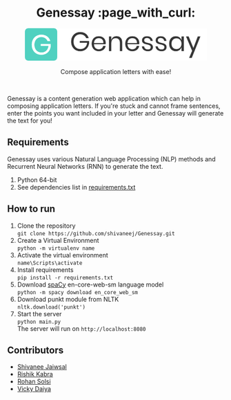 <div align="center">
	<h1>Genessay :page_with_curl:</h1>
    <img src="static/icons/logo.png" height="75" >
    <p>Compose application letters with ease!</p>
    <br>
</div>

<p>
    Genessay is a content generation web application which can help in composing application letters. If you're stuck and cannot frame sentences, enter the points you want included in your letter and Genessay will generate the text for you!
</p>

## Requirements
Genessay uses various Natural Language Processing (NLP) methods and Recurrent Neural Networks (RNN) to generate the text.
1. Python 64-bit
2. See dependencies list in [requirements.txt](requirements.txt)

## How to run
1. Clone the repository <br>
`git clone https://github.com/shivaneej/Genessay.git`
2. Create a Virtual Environment<br>
`python -m virtualenv name`
3. Activate the virtual environment<br>
`name\Scripts\activate`
4. Install requirements<br>
`pip install -r requirements.txt`
5. Download [spaCy](https://spacy.io/) en-core-web-sm language model<br>
`python -m spacy download en_core_web_sm`
6. Download punkt module from NLTK<br>
`nltk.download('punkt')`
7. Start the server<br>
`python main.py`<br>
The server will run on `http://localhost:8080`

## Contributors
* [Shivanee Jaiwsal](https://github.com/shivaneej)
* [Rishik Kabra](https://github.com/CHECKMATErk)
* [Rohan Solsi](https://github.com/rohansolsi)
* [Vicky Daiya](https://github.com/vickydaiya)
